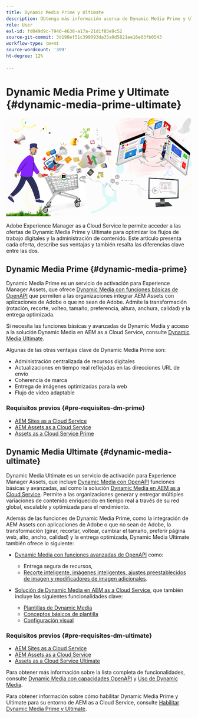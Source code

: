 ```yaml
---
title: Dynamic Media Prime y Ultimate
description: Obtenga más información acerca de Dynamic Media Prime y Ultimate, sus ventajas y diferencias entre ambos.
role: User
exl-id: fd049d9c-7940-4638-a17a-21d1f85e9c52
source-git-commit: 3d198ef51c399093da35a9d5821ee16e03fb0543
workflow-type: tm+mt
source-wordcount: '399'
ht-degree: 12%

---
```


# Dynamic Media Prime y Ultimate {#dynamic-media-prime-ultimate}

![Banner de Dynamic Media](/help/assets/assets/dm-pnp-banner.png)

Adobe Experience Manager as a Cloud Service le permite acceder a las ofertas de Dynamic Media Prime y Ultimate para optimizar los flujos de trabajo digitales y la administración de contenido. Este artículo presenta cada oferta, describe sus ventajas y también resalta las diferencias clave entre las dos.

## Dynamic Media Prime {#dynamic-media-prime}

Dynamic Media Prime es un servicio de activación para Experience Manager Assets, que ofrece [Dynamic Media con funciones básicas de OpenAPI](/help/assets/dynamic-media-open-apis-overview.md) que permiten a las organizaciones integrar AEM Assets con aplicaciones de Adobe o que no sean de Adobe. Admite la transformación (rotación, recorte, volteo, tamaño, preferencia, altura, anchura, calidad) y la entrega optimizada.

Si necesita las funciones básicas y avanzadas de Dynamic Media y acceso a la solución Dynamic Media en AEM as a Cloud Service, consulte [Dynamic Media Ultimate](#dynamic-media-ultimate).

Algunas de las otras ventajas clave de Dynamic Media Prime son:

* Administración centralizada de recursos digitales
* Actualizaciones en tiempo real reflejadas en las direcciones URL de envío
* Coherencia de marca
* Entrega de imágenes optimizadas para la web
* Flujo de vídeo adaptable

### Requisitos previos {#pre-requisites-dm-prime}

* [AEM Sites as a Cloud Service](/help/sites-cloud/authoring/quick-start.md)
* [AEM Assets as a Cloud Service](/help/assets/overview.md)
* [Assets as a Cloud Service Prime](/help/assets/assets-prime.md)

## Dynamic Media Ultimate {#dynamic-media-ultimate}

Dynamic Media Ultimate es un servicio de activación para Experience Manager Assets, que incluye [Dynamic Media con OpenAPI](/help/assets/dynamic-media-open-apis-overview.md) funciones básicas y avanzadas, así como la solución [Dynamic Media en AEM as a Cloud Service](/help/assets/dynamic-media/dynamic-media.md). Permite a las organizaciones generar y entregar múltiples variaciones de contenido enriquecido en tiempo real a través de su red global, escalable y optimizada para el rendimiento.

Además de las funciones de Dynamic Media Prime, como la integración de AEM Assets con aplicaciones de Adobe o que no sean de Adobe, la transformación (girar, recortar, voltear, cambiar el tamaño, preferir página web, alto, ancho, calidad) y la entrega optimizada, Dynamic Media Ultimate también ofrece lo siguiente:

* [Dynamic Media con funciones avanzadas de OpenAPI](/help/assets/dynamic-media-open-apis-overview.md) como:

   * Entrega segura de recursos,
   * [Recorte inteligente, imágenes inteligentes, ajustes preestablecidos de imagen y modificadores de imagen adicionales](https://adobe-aem-assets-delivery.redoc.ly/#operation/getAssetSeoFormat).

* [Solución de Dynamic Media en AEM as a Cloud Service](/help/assets/dynamic-media/dynamic-media.md), que también incluye las siguientes funcionalidades clave:

   * [Plantillas de Dynamic Media](/help/assets/dynamic-media/dynamic-media-templates.md)
   * [Conceptos básicos de plantilla](https://experienceleague.adobe.com/en/docs/dynamic-media-classic/using/template-basics/quick-start-template-basics)
   * [Configuración visual](https://experienceleague.adobe.com/en/docs/dynamic-media-classic/using/master-files/vignette-window-covering-cabinet-files)

### Requisitos previos {#pre-requisites-dm-ultimate}

* [AEM Sites as a Cloud Service](/help/sites-cloud/authoring/quick-start.md)
* [AEM Assets as a Cloud Service](/help/assets/overview.md)
* [Assets as a Cloud Service Ultimate](/help/assets/assets-ultimate-overview.md)

Para obtener más información sobre la lista completa de funcionalidades, consulte [Dynamic Media con capacidades OpenAPI](/help/assets/dynamic-media-open-apis-overview.md) y [Uso de Dynamic Media](/help/assets/dynamic-media/dynamic-media.md).

Para obtener información sobre cómo habilitar Dynamic Media Prime y Ultimate para su entorno de AEM as a Cloud Service, consulte [Habilitar Dynamic Media Prime y Ultimate](/help/assets/dynamic-media/enable-dynamic-media-prime-and-ultimate.md).
